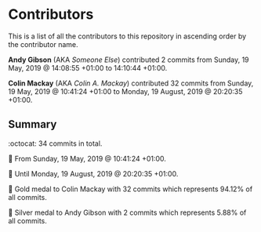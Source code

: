 ﻿# Contributors

This is a list of all the contributors to this repository in ascending order by the contributor name.

**Andy Gibson** (AKA *Someone Else*) contributed 2 commits from Sunday, 19 May, 2019 @ 14:08:55 +01:00 to 14:10:44 +01:00.

**Colin Mackay** (AKA *Colin A. Mackay*) contributed 32 commits from Sunday, 19 May, 2019 @ 10:41:24 +01:00 to Monday, 19 August, 2019 @ 20:20:35 +01:00.

## Summary

:octocat: 34 commits in total.

:date: From Sunday, 19 May, 2019 @ 10:41:24 +01:00.

:date: Until Monday, 19 August, 2019 @ 20:20:35 +01:00.

:1st_place_medal: Gold medal to Colin Mackay with 32 commits which represents 94.12% of all commits.

:2nd_place_medal: Silver medal to Andy Gibson with 2 commits which represents 5.88% of all commits.

